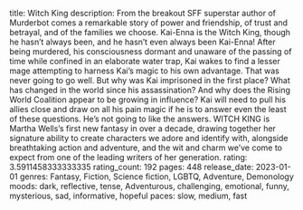 title: Witch King
description: From the breakout SFF superstar author of Murderbot comes a remarkable story of power and friendship, of trust and betrayal, and of the families we choose. Kai-Enna is the Witch King, though he hasn’t always been, and he hasn’t even always been Kai-Enna! After being murdered, his consciousness dormant and unaware of the passing of time while confined in an elaborate water trap, Kai wakes to find a lesser mage attempting to harness Kai’s magic to his own advantage. That was never going to go well. But why was Kai imprisoned in the first place? What has changed in the world since his assassination? And why does the Rising World Coalition appear to be growing in influence? Kai will need to pull his allies close and draw on all his pain magic if he is to answer even the least of these questions. He’s not going to like the answers. WITCH KING is Martha Wells’s first new fantasy in over a decade, drawing together her signature ability to create characters we adore and identify with, alongside breathtaking action and adventure, and the wit and charm we’ve come to expect from one of the leading writers of her generation.
rating: 3.5911458333333335
rating_count: 192
pages: 448
release_date: 2023-01-01
genres: Fantasy, Fiction, Science fiction, LGBTQ, Adventure, Demonology
moods: dark, reflective, tense, Adventurous, challenging, emotional, funny, mysterious, sad, informative, hopeful
paces: slow, medium, fast
